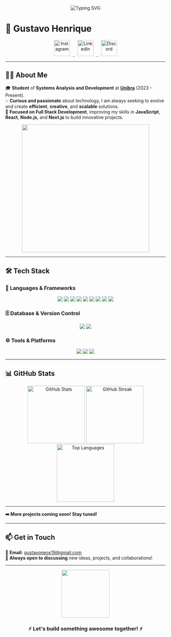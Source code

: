 <div align="center">
  <img src="https://readme-typing-svg.demolab.com?font=Fira+Code&size=25&pause=500&color=1A9AFF&center=true&vCenter=true&width=600&lines=Welcome+to+my+profile!;I'm+Gustavo+Henrique!;Full+Stack+Developer+in+progress!;Passionate+about+technology+and+innovation." alt="Typing SVG" />
</div>

# 🌟 **Gustavo Henrique**  

<div align="center">
  <a href="https://www.instagram.com/gustavo__xp/" target="_blank">
    <img src="https://img.icons8.com/3d-fluency/50/000000/instagram-new.png" alt="Instagram" height="50" style="margin: 0 10px; transition: transform 0.3s ease;" onmouseover="this.style.transform='scale(1.2)'" onmouseout="this.style.transform='scale(1)'" />
  </a>
  <a href="https://www.linkedin.com/in/gustavo-henriqueqy/" target="_blank">
    <img src="https://img.icons8.com/3d-fluency/50/000000/linkedin.png" alt="LinkedIn" height="50" style="margin: 0 10px; transition: transform 0.3s ease;" onmouseover="this.style.transform='scale(1.2)'" onmouseout="this.style.transform='scale(1)'" />
  </a>
  <a href="https://discord.com/users/neoxrs_" target="_blank">
    <img src="https://img.icons8.com/3d-fluency/50/000000/discord-logo.png" alt="Discord" height="50" style="margin: 0 10px; transition: transform 0.3s ease;" onmouseover="this.style.transform='scale(1.2)'" onmouseout="this.style.transform='scale(1)'" />
  </a>
</div>

---

## 👨‍💻 **About Me**  
🎓 **Student** of **Systems Analysis and Development** at **[Unibra](https://www.unibra.edu.br/)** (2023 - Present).  
💡 **Curious and passionate** about technology, I am always seeking to evolve and create **efficient**, **creative**, and **scalable** solutions.  
🚀 **Focused on Full Stack Development**, improving my skills in **JavaScript**, **React**, **Node.js**, and **Next.js** to build innovative projects.  

<div align="center">
  <img src="https://media.giphy.com/media/f3iwJFOVOwuy7K6FFw/giphy.gif" width="400" />
</div>

---

## 🛠️ **Tech Stack**  

### 🚀 **Languages & Frameworks**  
<div align="center">
  <img src="https://img.shields.io/badge/JavaScript-%23F7DF1E.svg?style=for-the-badge&logo=javascript&logoColor=black" />
  <img src="https://img.shields.io/badge/PHP-%23777BB4.svg?style=for-the-badge&logo=php&logoColor=white" />
  <img src="https://img.shields.io/badge/Python-%233776AB.svg?style=for-the-badge&logo=python&logoColor=white" />
  <img src="https://img.shields.io/badge/Java-%23ED8B00.svg?style=for-the-badge&logo=java&logoColor=white" />
  <img src="https://img.shields.io/badge/C-%2300599C.svg?style=for-the-badge&logo=c&logoColor=white" />
  <img src="https://img.shields.io/badge/React-%2361DAFB.svg?style=for-the-badge&logo=react&logoColor=black" />
  <img src="https://img.shields.io/badge/Node.js-%2344A154.svg?style=for-the-badge&logo=node.js&logoColor=white" />
  <img src="https://img.shields.io/badge/Next.js-%23000000.svg?style=for-the-badge&logo=next.js&logoColor=white" />
  <img src="https://img.shields.io/badge/Express.js-%23404d59.svg?style=for-the-badge&logo=express&logoColor=white" />
</div>  

### 🗄️ **Database & Version Control**  
<div align="center">
  <img src="https://img.shields.io/badge/MySQL-%234479A1.svg?style=for-the-badge&logo=mysql&logoColor=white" />
  <img src="https://img.shields.io/badge/Git-%23F05032.svg?style=for-the-badge&logo=git&logoColor=white" />
</div>  

### ⚙️ **Tools & Platforms**  
<div align="center">
  <img src="https://img.shields.io/badge/Netlify-%23000000.svg?style=for-the-badge&logo=netlify&logoColor=white" />
  <img src="https://img.shields.io/badge/HTML5-%23E34F26.svg?style=for-the-badge&logo=html5&logoColor=white" />
  <img src="https://img.shields.io/badge/CSS3-%231572B6.svg?style=for-the-badge&logo=css3&logoColor=white" />
</div>

---

## 📊 **GitHub Stats**  
<div align="center">
  <img height="180em" src="https://github-readme-stats.vercel.app/api?username=gustavohenrique&show_icons=true&theme=radical&include_all_commits=true&count_private=true" alt="GitHub Stats" />
  <img height="180em" src="https://github-readme-streak-stats.herokuapp.com?user=gustavohenrique&theme=radical&date_format=M%20j%5B%2C%20Y%5D" alt="GitHub Streak" />
  <img height="180em" src="https://github-readme-stats.vercel.app/api/top-langs/?username=gustavohenrique&layout=compact&langs_count=7&theme=radical" alt="Top Languages" />
</div>


---

**➡️ More projects coming soon! Stay tuned!**  

---

## 📫 **Get in Touch**  
📧 **Email:** gustavoneox19@gmail.com  
💬 **Always open to discussing** new ideas, projects, and collaborations!  

---

<div align="center">  
  <img src="https://media.giphy.com/media/jTNG3RF6EwbkpD4LZx/giphy.gif" width="150" />
  <h3>⚡ Let's build something awesome together! ⚡</h3>  
</div>
